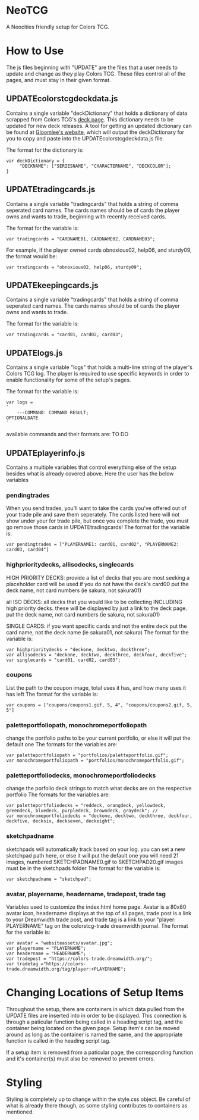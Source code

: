 # NeoTCG
A Neocities friendly setup for Colors TCG. 

# How to Use
The js files beginning with "UPDATE" are the files that a user needs to update and change as they play Colors TCG. These files control all of the pages, and must stay in their given format.

## UPDATEcolorstcgdeckdata.js
Contains a single variable "deckDictionary" that holds a dictionary of data scrapped from Colors TCG's [deck page](https://colors-tcg.eu/cards.php?view=alpha). This dictionary needs to be updated for new deck releases. A tool for getting an updated dictionary can be found at [Gloomlee's website](https://gloomlee.neocities.org/colorstcg/colorstcgscrapper.html), which will output the deckDictionary for you to copy and paste into the UPDATEcolorstcgdeckdata.js file.

The format for the dictionary is:
```
var deckDictionary = {
     "DECKNAME": ["SERIESNAME", "CHARACTERNAME", "DECKCOLOR"];
}
```


## UPDATEtradingcards.js
Contains a single variable "tradingcards" that holds a string of comma seperated card names. The cards names should be of cards the player owns and wants to trade, beginning with recently received cards.

The format for the variable is:
```
var tradingcards = "CARDNAME01, CARDNAME02, CARDNAME03";
```
For example, if the player owned cards obnoxious02, help06, and sturdy09, the format would be:
```
var tradingcards = "obnoxious02, help06, sturdy09";
```

## UPDATEkeepingcards.js
Contains a single variable "tradingcards" that holds a string of comma seperated card names. The cards names should be of cards the player owns and wants to trade.

The format for the variable is:
```
var tradingcards = "card01, card02, card03";
```

## UPDATElogs.js
Contains a single variable "logs" that holds a multi-line string of the player's Colors TCG log. The player is required to use specific keywords in order to enable functionality for some of the setup's pages.

The format for the variable is:
```
var logs = 
` 
    ---COMMAND: COMMAND RESULT;
OPTIONALDATE
`
```
available commands and their formats are:
TO DO

## UPDATEplayerinfo.js
Contains a multiple variables that control everything else of the setup besides what is already covered above. Here the user has the below variables


### pendingtrades
When you send trades, you'll want to take the cards you've offered out of your trade pile and save them seperately.
The cards listed here will not show under your for trade pile, but once you complete the trade, you must go remove those cards in UPDATEtradingcards!
The format for the variable is:
```
var pendingtrades = ["PLAYERNAME1: card01, card02", "PLAYERNAME2: card03, card04"]
```
### highprioritydecks, allisodecks, singlecards
HIGH PRIORITY DECKS:
 provide a list of decks that you are most seeking
 a placeholder card will be used if you do not have the deck's card00
 put the deck name, not card numbers (ie sakura, not sakura01)

 all ISO DECKS:
 all decks that you would like to be collecting INCLUDING high priority decks. 
 these will be displayed by just a link to the deck page.
 put the deck name, not card numbers (ie sakura, not sakura01)

 SINGLE CARDS:
 if you want specific cards and not the entire deck
 put the card name, not the deck name (ie sakura01, not sakura)
The format for the variable is:
```
var highprioritydecks = "deckone, decktwo, deckthree";
var allisodecks = "deckone, decktwo, deckthree, deckfour, deckfive";
var singlecards = "card01, card02, card03";
```
### coupons
List the path to the coupon image, total uses it has, and how many uses it has left
The format for the variable is:
```
var coupons = ["coupons/coupons1.gif, 5, 4", "coupons/coupons2.gif, 5, 5"]
```
### paletteportfoliopath, monochromeportfoliopath
change the portfolio paths to be your current portfolio, or else it will put the default one
The formats for the variables are:
```
var paletteportfoliopath = "portfolios/paletteportfolio.gif";
var monochromeportfoliopath = "portfolios/monochromeportfolio.gif";
```
### paletteportfoliodecks, monochromeportfoliodecks
change the porfolio deck strings to match what decks are on the respective portfolio
The formats for the variables are:
```
var paletteportfoliodecks = "reddeck, orangdeck, yellowdeck, greendeck, bluedeck, purpledeck, browndeck, graydeck"; //
var monochromeportfoliodecks = "deckone, decktwo, deckthree, deckfour, deckfive, decksix, deckseven, deckeight";
```
### sketchpadname
 sketchpads will automatically track based on your log.
 you can set a new sketchpad path here, or else it will put the default one
 you will need 21 images, numbered SKETCHPADNAME0.gif to SKETCHPAD20.gif
 images must be in the sketchpads folder
The format for the variable is:
```
var sketchpadname = "sketchpad";
```
### avatar, playername, headername, tradepost, trade tag
Variables used to customize the index.html home page. Avatar is a 80x80 avatar icon, headername displays at the top of all pages, trade post is a link to your Dreamwidth trade post, and trade tag is a link to your "player: PLAYERNAME" tag on the colorstcg-trade dreamwidth journal.
The format for the variable is:
```
var avatar = "websiteassets/avatar.jpg"; 
var playername = "PLAYERNAME";
var headername = "HEADERNAME";
var tradepost = "https://colors-trade.dreamwidth.org/";
var tradetag ="https://colors-trade.dreamwidth.org/tag/player:+PLAYERNAME";
```

# Changing Locations of Setup Items
Throughout the setup, there are containers in which data pulled from the UPDATE files are inserted into in order to be displayed. This connection is through a paticular function being called in a heading script tag, and the container being located on the given page. Setup item's can be moved around as long as the container is named the same, and the appropriate function is called in the heading script tag. 

If a setup item is removed from a paticular page, the corresponding function and it's container(s) must also be removed to prevent errors.

# Styling
Styling is completely up to change within the style.css object. Be careful of what is already there though, as some styling contributes to containers as mentioned.


